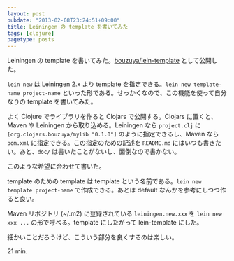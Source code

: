 ```yaml
---
layout: post
pubdate: "2013-02-08T23:24:51+09:00"
title: Leiningen の template を書いてみた
tags: [clojure]
pagetype: posts
---
```

Leiningen の template を書いてみた。[bouzuya/lein-template][lein-template] として公開した。

`lein new` は Leiningen 2.x より template を指定できる。`lein new template-name project-name` といった形である。せっかくなので、この機能を使って自分なりの template を書いてみた。

よく Clojure でライブラリを作ると Clojars で公開する。Clojars に置くと、Maven や Leiningen から取り込める。Leiningen なら `project.clj` に `[org.clojars.bouzuya/mylib "0.1.0"]` のように指定できるし、Maven なら `pom.xml` に指定できる。この指定のための記述を `README.md` にはいつも書きたい。あと、`doc/` は書いたことがないし、面倒なので書かない。

このような希望に合わせて書いた。

template のための template は template という名前である。`lein new template project-name` で作成できる。あとは default なんかを参考にしつつ作ると良い。

Maven リポジトリ (~/.m2) に登録されている `leiningen.new.xxx` を `lein new xxx ...` の形で呼べる。template にしたがって lein-template にした。

細かいことだろうけど、こういう部分を良くするのは楽しい。

21 min.

[lein-template]: https://github.com/bouzuya/lein-template

